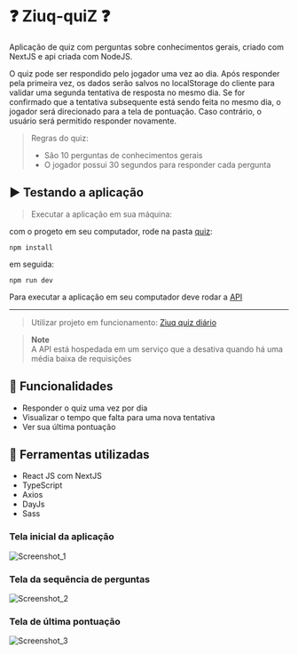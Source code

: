 # ❓ Ziuq-quiZ ❓

Aplicação de quiz com perguntas sobre conhecimentos gerais, criado com NextJS e api criada com NodeJS.

O quiz pode ser respondido pelo jogador uma vez ao dia. Após responder pela primeira vez, os dados serão salvos no localStorage do cliente para validar uma segunda tentativa de resposta no mesmo dia. Se for confirmado que a tentativa subsequente está sendo feita no mesmo dia, o jogador será direcionado para a tela de pontuação. Caso contrário, o usuário será permitido responder novamente.

> Regras do quiz:    
> - São 10 perguntas de conhecimentos gerais
> - O jogador possui 30 segundos para responder cada pergunta

## ▶️ Testando a aplicação

> Executar a aplicação em sua máquina:

com o progeto em seu computador, rode na pasta [quiz](/quiz):
```
npm install
```

em seguida: 
```
npm run dev
```

Para executar a aplicação em seu computador deve rodar a [API](/api)

---------------------------------------------------

> Utilizar projeto em funcionamento: [Ziuq quiz diário](ziuq-quiz.vercel.app)

> **Note**        
>  A API está hospedada em um serviço que a desativa quando há uma média baixa de requisições

## 💠 Funcionalidades

- Responder o quiz uma vez por dia
- Visualizar o tempo que falta para uma nova tentativa
- Ver sua última pontuação

## 🔱 Ferramentas utilizadas

- React JS com NextJS
- TypeScript
- Axios
- DayJs
- Sass

### Tela inicial da aplicação
![Screenshot_1](https://user-images.githubusercontent.com/72395637/217956385-37e9b143-c02e-4ac1-a227-991196ae871a.png)

### Tela da sequência de perguntas
![Screenshot_2](https://user-images.githubusercontent.com/72395637/217956659-259e0a0e-aa9b-4a05-a12d-38ea265cbf64.png)

### Tela de última pontuação
![Screenshot_3](https://user-images.githubusercontent.com/72395637/217956902-a200ecc0-5bf9-4081-8727-e14b34cb7e38.png)

